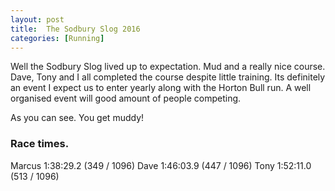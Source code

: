 ```yaml
---
layout: post
title:  The Sodbury Slog 2016 
categories: [Running]
---
```


Well the Sodbury Slog lived up to expectation. Mud and a really nice course. Dave, Tony and I all completed the course despite little training. Its definitely an event I expect us to enter yearly along with the Horton Bull run. A well organised event will good amount of people competing.

As you can see. You get muddy!

### Race times.

Marcus 1:38:29.2 (349 / 1096)
Dave 1:46:03.9 (447 / 1096)
Tony 1:52:11.0 (513 / 1096)
